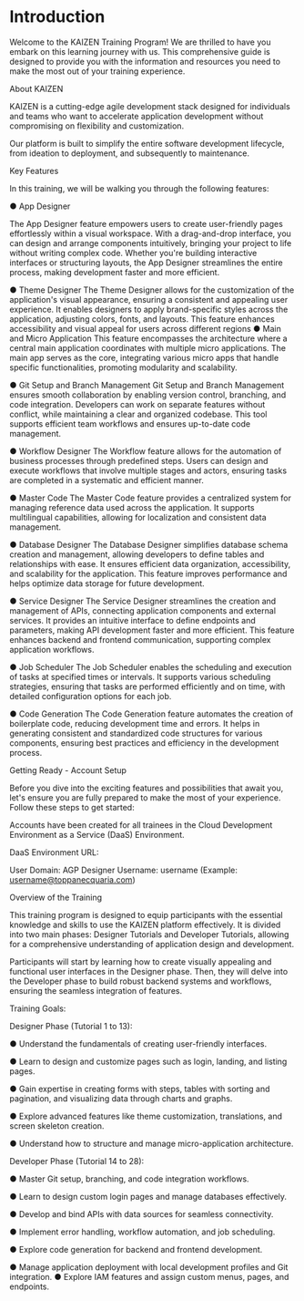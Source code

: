 # Introduction

Welcome to the KAIZEN Training Program! We are thrilled to have you embark on this learning journey with us. This comprehensive guide is designed to provide you with the information and resources you need to make the most out of your training experience.

About KAIZEN

KAIZEN is a cutting-edge agile development stack designed for individuals and teams who want to accelerate application development without compromising on flexibility and customization.

Our platform is built to simplify the entire software development lifecycle, from ideation to deployment, and subsequently to maintenance.

Key Features

In this training, we will be walking you through the following features:

● App Designer

The App Designer feature empowers users to create user-friendly pages effortlessly within a visual workspace. With a drag-and-drop interface, you can design and arrange components intuitively, bringing your project to life without writing complex code. Whether you're building interactive interfaces or structuring layouts, the App Designer streamlines the entire process, making development faster and more efficient.





● Theme Designer 
The Theme Designer allows for the customization of the application's visual appearance, ensuring a consistent and appealing user experience. It enables designers to apply brand-specific styles across the application, adjusting colors, fonts, and layouts. This feature enhances accessibility and visual appeal for users across different regions 
	● Main and Micro Application 
This feature encompasses the architecture where a central main application coordinates with multiple micro applications. The main app serves as the core, integrating various micro apps that handle specific functionalities, promoting modularity and scalability.

● Git Setup and Branch Management 
Git Setup and Branch Management ensures smooth collaboration by enabling version control, branching, and code integration. Developers can work on separate features without conflict, while maintaining a clear and organized codebase. This tool supports efficient team workflows and ensures up-to-date code management.

● Workflow Designer 
The Workflow feature allows for the automation of business processes through predefined steps. Users can design and execute workflows that involve multiple stages and actors, ensuring tasks are completed in a systematic and efficient manner.

● Master Code 
The Master Code feature provides a centralized system for managing reference data used across the application. It supports multilingual capabilities, allowing for localization and consistent data management.

● Database Designer 
The Database Designer simplifies database schema creation and management, allowing developers to define tables and relationships with ease. It ensures efficient data organization, accessibility, and scalability for the application. This feature improves performance and helps optimize data storage for future development.

● Service Designer 
The Service Designer streamlines the creation and management of APIs, connecting application components and external services. It provides an intuitive interface to define endpoints and parameters, making API development faster and more efficient. This feature enhances backend and frontend communication, supporting complex application workflows.





●  Job Scheduler 
The Job Scheduler enables the scheduling and execution of tasks at specified times or intervals. It supports various scheduling strategies, ensuring that tasks are performed efficiently and on time, with detailed configuration options for each job.

● Code Generation 
The Code Generation feature automates the creation of boilerplate code, reducing development time and errors. It helps in generating consistent and standardized code structures for various components, ensuring best practices and efficiency in the development process.







Getting Ready - Account Setup

Before you dive into the exciting features and possibilities that await you, let's ensure you are fully prepared to make the most of your experience. Follow these steps to get started:

Accounts have been created for all trainees in the Cloud Development Environment as a Service (DaaS) Environment.

DaaS Environment URL:

User Domain: AGP Designer 
Username: username (Example: username@toppanecquaria.com)

Overview of the Training

This training program is designed to equip participants with the essential knowledge and skills to use the KAIZEN platform effectively. It is divided into two main phases: Designer Tutorials and Developer Tutorials, allowing for a comprehensive understanding of application design and development.

Participants will start by learning how to create visually appealing and functional user interfaces in the Designer phase. Then, they will delve into the Developer phase to build robust backend systems and workflows, ensuring the seamless integration of features.

Training Goals:

Designer Phase (Tutorial 1 to 13):

● Understand the fundamentals of creating user-friendly interfaces.

● Learn to design and customize pages such as login, landing, and listing pages.

● Gain expertise in creating forms with steps, tables with sorting and pagination, and 	visualizing data through charts and graphs.

● Explore advanced features like theme customization, translations, and screen skeleton 	creation.

● Understand how to structure and manage micro-application architecture.

Developer Phase (Tutorial 14 to 28):

● Master Git setup, branching, and code integration workflows.

● Learn to design custom login pages and manage databases effectively.

● Develop and bind APIs with data sources for seamless connectivity.

● Implement error handling, workflow automation, and job scheduling.

● Explore code generation for backend and frontend development.

● Manage application deployment with local development profiles and Git integration. ● Explore IAM features and assign custom menus, pages, and endpoints.





